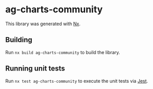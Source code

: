 # ag-charts-community

This library was generated with [Nx](https://nx.dev).

## Building

Run `nx build ag-charts-community` to build the library.

## Running unit tests

Run `nx test ag-charts-community` to execute the unit tests via [Jest](https://jestjs.io).
